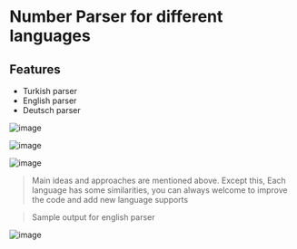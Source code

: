 # Number Parser for different languages
## Features

- Turkish parser
- English parser
- Deutsch parser

![image](https://user-images.githubusercontent.com/110563468/233719138-9892468f-b8f7-42b9-aab1-87ba75995568.png)

![image](https://user-images.githubusercontent.com/110563468/233718509-362ec222-1b5a-48b5-a374-d98fa15b4638.png)

![image](https://user-images.githubusercontent.com/110563468/233719187-917ce1b2-2479-4f86-836c-6ffe15f3dbaa.png)

> Main ideas and approaches are mentioned above. Except this,
> Each language has some similarities, you can always welcome to
> improve the code and add new language supports

> Sample output for english parser

![image](https://user-images.githubusercontent.com/110563468/233776454-84e61acb-fc68-4d28-93de-4ea69a17b61a.png)
